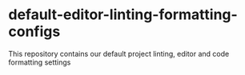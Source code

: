 # default-editor-linting-formatting-configs
This repository contains our default project linting, editor and code formatting settings
